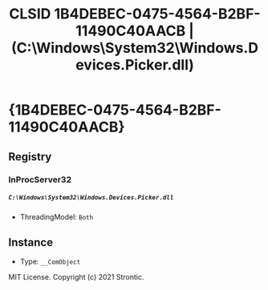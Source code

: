 ﻿---
title: "CLSID 1B4DEBEC-0475-4564-B2BF-11490C40AACB | (C:\\Windows\\System32\\Windows.Devices.Picker.dll)"
excerpt: What is COM-Object CLSID 1B4DEBEC-0475-4564-B2BF-11490C40AACB?
---

# {1B4DEBEC-0475-4564-B2BF-11490C40AACB}


## Registry


### InProcServer32

##### `C:\Windows\System32\Windows.Devices.Picker.dll`
* ThreadingModel: `Both`

## Instance

* Type: `__ComObject`

MIT License. Copyright (c) 2021 Strontic.


